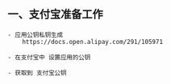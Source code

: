 ## 一、支付宝准备工作
```
- 应用公钥私钥生成
    https://docs.open.alipay.com/291/105971

- 在支付宝中 设置应用的公钥

- 获取到 支付宝公钥


```